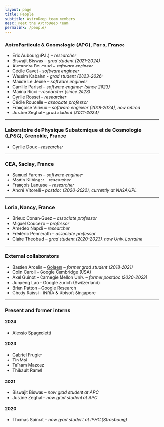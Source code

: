 ```yaml
---
layout: page
title: People
subtitle: AstroDeep team members
desc: Meet the AstroDeep team
permalink: /people/
---
```


### AstroParticule & Cosmologie (APC), Paris, France

- Eric Aubourg (**P.I.**) – _researcher_
- Biswajit Biswas – _grad student (2021-2024)_
- Alexandre Boucaud – _software engineer_
- Cécile Cavet – _software engineer_
- Wassim Kabalan - _grad student (2023-2026)_
- Maude Le Jeune – _software engineer_
- Camille Parisel – _software engineer (since 2023)_
- Marina Ricci – _researcher (since 2023)_
- Cyrille Rosset – _researcher_
- Cécile Roucelle – _associate professor_
- Françoise Virieux – _software engineer (2018-2024), now retired_
- Justine Zeghal – _grad student (2021-2024)_

---

### Laboratoire de Physique Subatomique et de Cosmologie (LPSC), Grenoble, France

- Cyrille Doux – _researcher_

---

### CEA, Saclay, France

- Samuel Farens – _software engineer_
- Martin Kilbinger – _researcher_
- François Lanusse – _researcher_
- André Vitorelli – _postdoc (2020-2022), currently at NASA/JPL_

---

### Loria, Nancy, France

- Brieuc Conan-Guez – _associate professor_
- Miguel Couceiro – _professor_
- Amedeo Napoli – _researcher_
- Frédéric Pennerath – _associate professor_ 
- Claire Theobald – _grad student (2020-2023), now Univ. Lorraine_

---

### External collaborators

- Bastien Arcelin – [Golaem][golaem] – _former grad student (2018-2021)_
- Colin Caroll – Google Cambridge (USA)
- Axel Guinot – Carnegie Mellon Univ. – _former postdoc (2020-2023)_
- Junpeng Lao – Google Zurich (Switzerland)
- Brian Patton – Google Research
- Chedy Raïssi – INRIA & Ubisoft Singapore

---

### Present and former interns

#### 2024

- Alessio Spagnoletti

#### 2023

- Gabriel Frugier
- Tin Mai
- Taïnam Mazouz
- Thibault Ramel

#### 2021

- Biswajit Biswas – _now grad student at APC_
- Justine Zeghal – _now grad student at APC_

#### 2020

- Thomas Sainrat – _now grad student at IPHC (Strasbourg)_

[golaem]: https://golaem.com/
